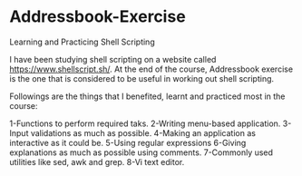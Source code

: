# Addressbook-Exercise
Learning and Practicing Shell Scripting

I have been studying shell scripting on a website called https://www.shellscript.sh/. At the end of the course, Addressbook exercise is the one that is considered to be useful in working out shell scripting.

Followings are the things that I benefited, learnt and practiced most in the course:

  1-Functions to perform required taks.
  2-Writing menu-based application.
  3-Input validations as much as possible.
  4-Making an application as interactive as it could be.
  5-Using regular expressions
  6-Giving explanations as much as possible using comments.
  7-Commonly used utilities like sed, awk and grep.
  8-Vi text editor.
